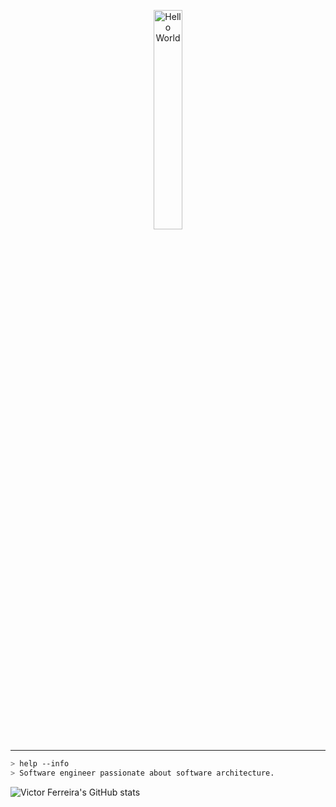 <p align="center"><img src="https://camo.githubusercontent.com/b0da1d92a8fb5d59e8d9ed1feac61f85e15f4bb6/68747470733a2f2f6d656469612e67697068792e636f6d2f6d656469612f4d654a674233794d4d774961486d4b44347a2f67697068792e676966" alt="Hello World" width="30%" /></p>

---

````bash
> help --info
> Software engineer passionate about software architecture.
````

![Victor Ferreira's GitHub stats](https://github-readme-stats.vercel.app/api?username=vctrtvfrrr&hide_title=true)

